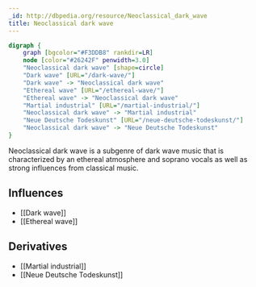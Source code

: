 ```yaml
---
_id: http://dbpedia.org/resource/Neoclassical_dark_wave
title: Neoclassical dark wave
---
```


```dot
digraph {
	graph [bgcolor="#F3DDB8" rankdir=LR]
	node [color="#26242F" penwidth=3.0]
	"Neoclassical dark wave" [shape=circle]
	"Dark wave" [URL="/dark-wave/"]
	"Dark wave" -> "Neoclassical dark wave"
	"Ethereal wave" [URL="/ethereal-wave/"]
	"Ethereal wave" -> "Neoclassical dark wave"
	"Martial industrial" [URL="/martial-industrial/"]
	"Neoclassical dark wave" -> "Martial industrial"
	"Neue Deutsche Todeskunst" [URL="/neue-deutsche-todeskunst/"]
	"Neoclassical dark wave" -> "Neue Deutsche Todeskunst"
}
```

Neoclassical dark wave is a subgenre of dark wave music that is characterized by an ethereal atmosphere and soprano vocals as well as strong influences from classical music.

## Influences

- [[Dark wave]]
- [[Ethereal wave]]

## Derivatives

- [[Martial industrial]]
- [[Neue Deutsche Todeskunst]]
